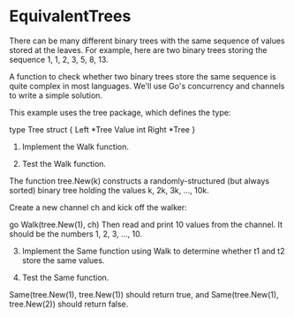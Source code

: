 # EquivalentTrees


There can be many different binary trees with the same sequence of values stored at the leaves. For example, here are two binary trees storing the sequence 1, 1, 2, 3, 5, 8, 13.

A function to check whether two binary trees store the same sequence is quite complex in most languages. We'll use Go's concurrency and channels to write a simple solution.

This example uses the tree package, which defines the type:

type Tree struct {
    Left  *Tree
    Value int
    Right *Tree
}

1. Implement the Walk function.

2. Test the Walk function.

The function tree.New(k) constructs a randomly-structured (but always sorted) binary tree holding the values k, 2k, 3k, ..., 10k.

Create a new channel ch and kick off the walker:

go Walk(tree.New(1), ch)
Then read and print 10 values from the channel. It should be the numbers 1, 2, 3, ..., 10.

3. Implement the Same function using Walk to determine whether t1 and t2 store the same values.

4. Test the Same function.

Same(tree.New(1), tree.New(1)) should return true, and Same(tree.New(1), tree.New(2)) should return false.

